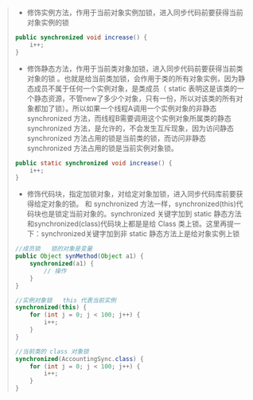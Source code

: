 >- 修饰实例方法，作用于当前对象实例加锁，进入同步代码前要获得当前对象实例的锁
>  ```java
>  public synchronized void increase() {
>      i++;
>  }
>  ```
>
>- 修饰静态方法，作用于当前类对象加锁，进入同步代码前要获得当前类对象的锁 。也就是给当前类加锁，会作用于类的所有对象实例，因为静态成员不属于任何一个实例对象，是类成员（ static 表明这是该类的一个静态资源，不管new了多少个对象，只有一份，所以对该类的所有对象都加了锁）。所以如果一个线程A调用一个实例对象的非静态 synchronized 方法，而线程B需要调用这个实例对象所属类的静态 synchronized 方法，是允许的，不会发生互斥现象，因为访问静态 synchronized 方法占用的锁是当前类的锁，而访问非静态synchronized 方法占用的锁是当前实例对象锁。
>
>  ```java
>  public static synchronized void increase() {
>      i++;
>  }
>  ```
>
>  
>
>- 修饰代码块，指定加锁对象，对给定对象加锁，进入同步代码库前要获得给定对象的锁。 和 synchronized 方法一样，synchronized(this)代码块也是锁定当前对象的。synchronized 关键字加到 static 静态方法和synchronized(class)代码块上都是是给 Class 类上锁。这里再提一下：synchronized关键字加到非 static 静态方法上是给对象实例上锁
>
>  ```java
>  //成员锁   锁的对象是变量
>  public Object synMethod(Object a1) {
>      synchronized(a1) {
>          // 操作
>      }
>  }
>  
>  //实例对象锁   this 代表当前实例
>  synchronized(this) {
>      for (int j = 0; j < 100; j++) {
>          i++;
>      }
>  }
>  
>  //当前类的 class 对象锁
>  synchronized(AccountingSync.class) {
>      for (int j = 0; j < 100; j++) {
>          i++;
>      }
>  }
>  
>  ```
>
>  
>

   